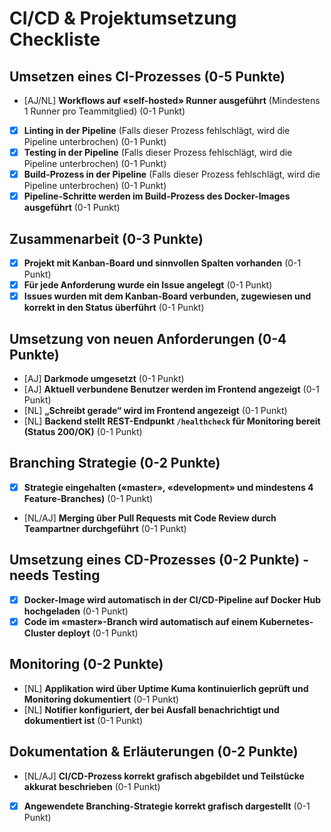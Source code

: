 # CI/CD & Projektumsetzung Checkliste

## Umsetzen eines CI-Prozesses (0-5 Punkte)

- [AJ/NL] **Workflows auf «self-hosted» Runner ausgeführt** (Mindestens 1 Runner pro Teammitglied) (0-1 Punkt)
- [x] **Linting in der Pipeline** (Falls dieser Prozess fehlschlägt, wird die Pipeline unterbrochen) (0-1 Punkt)
- [x] **Testing in der Pipeline** (Falls dieser Prozess fehlschlägt, wird die Pipeline unterbrochen) (0-1 Punkt)
- [x] **Build-Prozess in der Pipeline** (Falls dieser Prozess fehlschlägt, wird die Pipeline unterbrochen) (0-1 Punkt)
- [x] **Pipeline-Schritte werden im Build-Prozess des Docker-Images ausgeführt** (0-1 Punkt)

## Zusammenarbeit (0-3 Punkte)

- [x] **Projekt mit Kanban-Board und sinnvollen Spalten vorhanden** (0-1 Punkt)
- [x] **Für jede Anforderung wurde ein Issue angelegt** (0-1 Punkt)
- [x] **Issues wurden mit dem Kanban-Board verbunden, zugewiesen und korrekt in den Status überführt** (0-1 Punkt)

## Umsetzung von neuen Anforderungen (0-4 Punkte)

- [AJ] **Darkmode umgesetzt** (0-1 Punkt)
- [AJ] **Aktuell verbundene Benutzer werden im Frontend angezeigt** (0-1 Punkt)
- [NL] **„Schreibt gerade“ wird im Frontend angezeigt** (0-1 Punkt)
- [NL] **Backend stellt REST-Endpunkt `/healthcheck` für Monitoring bereit (Status 200/OK)** (0-1 Punkt)

## Branching Strategie (0-2 Punkte)

- [x] **Strategie eingehalten («master», «development» und mindestens 4 Feature-Branches)** (0-1 Punkt)
- [NL/AJ] **Merging über Pull Requests mit Code Review durch Teampartner durchgeführt** (0-1 Punkt)

## Umsetzung eines CD-Prozesses (0-2 Punkte) - needs Testing

- [x] **Docker-Image wird automatisch in der CI/CD-Pipeline auf Docker Hub hochgeladen** (0-1 Punkt)
- [x] **Code im «master»-Branch wird automatisch auf einem Kubernetes-Cluster deployt** (0-1 Punkt)

## Monitoring (0-2 Punkte)

- [NL] **Applikation wird über Uptime Kuma kontinuierlich geprüft und Monitoring dokumentiert** (0-1 Punkt)
- [NL] **Notifier konfiguriert, der bei Ausfall benachrichtigt und dokumentiert ist** (0-1 Punkt)

## Dokumentation & Erläuterungen (0-2 Punkte)

- [NL/AJ] **CI/CD-Prozess korrekt grafisch abgebildet und Teilstücke akkurat beschrieben** (0-1 Punkt)
- [x] **Angewendete Branching-Strategie korrekt grafisch dargestellt** (0-1 Punkt)
